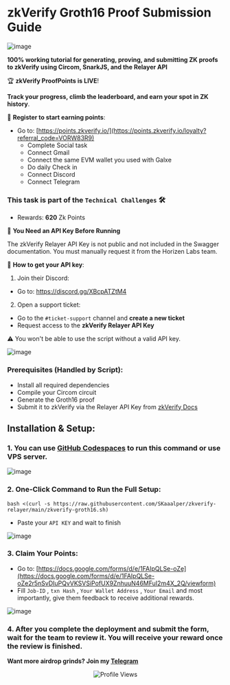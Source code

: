 # zkVerify Groth16 Proof Submission Guide

![image](https://github.com/user-attachments/assets/b56d86ce-9a0f-4c2e-93a6-8e7c387ec583)

**100% working tutorial for generating, proving, and submitting ZK proofs to zkVerify using Circom, SnarkJS, and the Relayer API**

🏆 **zkVerify ProofPoints is LIVE**!

**Track your progress, climb the leaderboard, and earn your spot in ZK history**.

📍 **Register to start earning points**:
- Go to: [https://points.zkverify.io/](https://points.zkverify.io/loyalty?referral_code=VORW83R9)
  - Complete Social task
  - Connect Gmail
  - Connect the same EVM wallet you used with Galxe
  - Do daily Check in
  - Connect Discord
  - Connect Telegram

### This task is part of the `Technical Challenges` 🛠️
  - Rewards: **620** Zk Points

🔐 **You Need an API Key Before Running**

The zkVerify Relayer API Key is not public and not included in the Swagger documentation. You must manually request it from the Horizen Labs team.

📝 **How to get your API key**:
1. Join their Discord:
  - Go to: https://discord.gg/XBcpATZtM4

2. Open a support ticket:
  - Go to the `#ticket-support` channel and **create a new ticket**
  - Request access to the **zkVerify Relayer API Key**

⚠️ You won't be able to use the script without a valid API key.

![image](https://github.com/user-attachments/assets/c5d9c693-e527-4dc1-9348-cb53c1df539d)

### Prerequisites (Handled by Script):
  - Install all required dependencies
  - Compile your Circom circuit
  - Generate the Groth16 proof
  - Submit it to zkVerify via the Relayer API Key from [zkVerify Docs](https://docs.zkverify.io/relayer-api/api-key)

## Installation & Setup:

### 1. You can use [GitHub Codespaces](https://github.com/codespaces) to run this command or use VPS server.

![image](https://github.com/user-attachments/assets/176fbecc-1ec1-4a1d-b23a-2f920aadd5b3)

### 2. One-Click Command to Run the Full Setup:
```
bash <(curl -s https://raw.githubusercontent.com/SKaaalper/zkverify-relayer/main/zkverify-groth16.sh)
```
  - Paste your `API KEY` and wait to finish
  
![image](https://github.com/user-attachments/assets/ac609c4a-5e06-46a1-8bd2-3b0649d982c9)

### 3. Claim Your Points:
  - Go to: [https://docs.google.com/forms/d/e/1FAIpQLSe-oZe](https://docs.google.com/forms/d/e/1FAIpQLSe-oZe2r5nSvDIuPQvVKSVSiPofUX9ZnhuuN46MFuI2m4X_2Q/viewform)
  - Fill `Job-ID` , `txn Hash` , `Your Wallet Address` , `Your Email` and most importantly, give them feedback to receive additional rewards.

![image](https://github.com/user-attachments/assets/0b7fbe5c-ce3b-4b49-9353-e97918bd07ad)

### 4. After you complete the deployment and submit the form, wait for the team to review it. You will receive your reward once the review is finished.

**Want more airdrop grinds? Join my [Telegram](https://t.me/KatayanAirdropGnC)**

  <p align="center">
  <img src="https://komarev.com/ghpvc/?username=SKaaalper&color=yellow" alt="Profile Views" />
</p>


